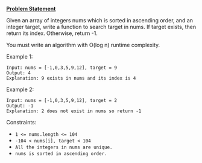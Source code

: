 **[Problem Statement](https://leetcode.com/problems/binary-search/)**

Given an array of integers nums which is sorted in ascending order, and an integer target, write a function to search target in nums. If target exists, then return its index. Otherwise, return -1.

You must write an algorithm with O(log n) runtime complexity.

Example 1:
```
Input: nums = [-1,0,3,5,9,12], target = 9
Output: 4
Explanation: 9 exists in nums and its index is 4
```

Example 2:
```
Input: nums = [-1,0,3,5,9,12], target = 2
Output: -1
Explanation: 2 does not exist in nums so return -1
``` 

Constraints:

- `1 <= nums.length <= 104`
- `-104 < nums[i], target < 104`
- `All the integers in nums are unique.`
- `nums is sorted in ascending order.`